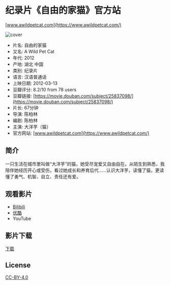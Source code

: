 # 纪录片《自由的家猫》官方站
[www.awildpetcat.com](https://www.awildpetcat.com/)

![cover](https://awildpetcat.com/page/gallery/content/images/large/DSC_1286.jpg)

- 片名: 自由的家猫
- 又名: A Wild Pet Cat
- 年代: 2012
- 产地: 湖北 中国
- 类别: 纪录片
- 语言: 汉语普通话
- 上映日期: 2012-03-13
- 豆瓣评分: 8.2/10 from 78 users
- 豆瓣链接: [https://movie.douban.com/subject/25837098/](https://movie.douban.com/subject/25837098/)
- 片长: 67分钟
- 导演: 陈柏林
- 编剧: 陈柏林
- 主演: 大洋芋（猫）
- 官方网站: [www.awildpetcat.com](https://www.awildpetcat.com/)

## 简介
一只生活在城市里叫做“大洋芋”的猫，她受尽宠爱又自由自在。从陌生到熟悉，我陪伴她经历开心或受伤，看过她成长和养育后代……认识大洋芋，读懂了猫，更读懂了勇气、机智、自立、责任还有爱。

## 观看影片
- [Bilibili](https://www.bilibili.com/video/av5095099/)
- [优酷](https://list.youku.com/show/id_z920be24abf6a11e196ac.html)
- YouTube

## 影片下载
[下载](https://awildpetcat.com/page/download.html)

## License

[CC-BY-4.0](https://choosealicense.com/licenses/cc-by-sa-4.0/)
